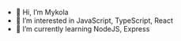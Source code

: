 - 👋 Hi, I’m Mykola
- 👀 I’m interested in JavaScript, TypeScript, React
- 🌱 I’m currently learning NodeJS, Express
